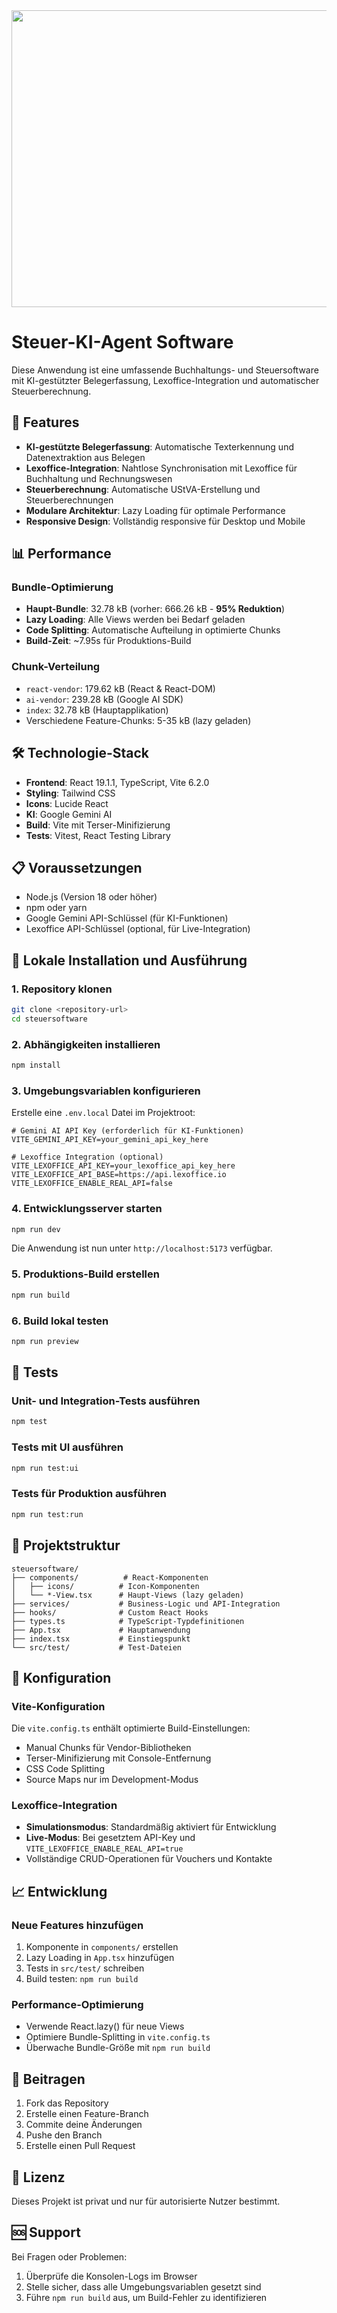 <div align="center">
<img width="1200" height="475" alt="GHBanner" src="https://github.com/user-attachments/assets/0aa67016-6eaf-458a-adb2-6e31a0763ed6" />
</div>

# Steuer-KI-Agent Software

Diese Anwendung ist eine umfassende Buchhaltungs- und Steuersoftware mit KI-gestützter Belegerfassung, Lexoffice-Integration und automatischer Steuerberechnung.

## 🚀 Features

- **KI-gestützte Belegerfassung**: Automatische Texterkennung und Datenextraktion aus Belegen
- **Lexoffice-Integration**: Nahtlose Synchronisation mit Lexoffice für Buchhaltung und Rechnungswesen
- **Steuerberechnung**: Automatische UStVA-Erstellung und Steuerberechnungen
- **Modulare Architektur**: Lazy Loading für optimale Performance
- **Responsive Design**: Vollständig responsive für Desktop und Mobile

## 📊 Performance

### Bundle-Optimierung
- **Haupt-Bundle**: 32.78 kB (vorher: 666.26 kB - **95% Reduktion**)
- **Lazy Loading**: Alle Views werden bei Bedarf geladen
- **Code Splitting**: Automatische Aufteilung in optimierte Chunks
- **Build-Zeit**: ~7.95s für Produktions-Build

### Chunk-Verteilung
- `react-vendor`: 179.62 kB (React & React-DOM)
- `ai-vendor`: 239.28 kB (Google AI SDK)
- `index`: 32.78 kB (Hauptapplikation)
- Verschiedene Feature-Chunks: 5-35 kB (lazy geladen)

## 🛠️ Technologie-Stack

- **Frontend**: React 19.1.1, TypeScript, Vite 6.2.0
- **Styling**: Tailwind CSS
- **Icons**: Lucide React
- **KI**: Google Gemini AI
- **Build**: Vite mit Terser-Minifizierung
- **Tests**: Vitest, React Testing Library

## 📋 Voraussetzungen

- Node.js (Version 18 oder höher)
- npm oder yarn
- Google Gemini API-Schlüssel (für KI-Funktionen)
- Lexoffice API-Schlüssel (optional, für Live-Integration)

## 🚀 Lokale Installation und Ausführung

### 1. Repository klonen
```bash
git clone <repository-url>
cd steuersoftware
```

### 2. Abhängigkeiten installieren
```bash
npm install
```

### 3. Umgebungsvariablen konfigurieren

Erstelle eine `.env.local` Datei im Projektroot:

```env
# Gemini AI API Key (erforderlich für KI-Funktionen)
VITE_GEMINI_API_KEY=your_gemini_api_key_here

# Lexoffice Integration (optional)
VITE_LEXOFFICE_API_KEY=your_lexoffice_api_key_here
VITE_LEXOFFICE_API_BASE=https://api.lexoffice.io
VITE_LEXOFFICE_ENABLE_REAL_API=false
```

### 4. Entwicklungsserver starten
```bash
npm run dev
```

Die Anwendung ist nun unter `http://localhost:5173` verfügbar.

### 5. Produktions-Build erstellen
```bash
npm run build
```

### 6. Build lokal testen
```bash
npm run preview
```

## 🧪 Tests

### Unit- und Integration-Tests ausführen
```bash
npm test
```

### Tests mit UI ausführen
```bash
npm run test:ui
```

### Tests für Produktion ausführen
```bash
npm run test:run
```

## 📁 Projektstruktur

```
steuersoftware/
├── components/          # React-Komponenten
│   ├── icons/          # Icon-Komponenten
│   └── *-View.tsx      # Haupt-Views (lazy geladen)
├── services/           # Business-Logic und API-Integration
├── hooks/              # Custom React Hooks
├── types.ts            # TypeScript-Typdefinitionen
├── App.tsx             # Hauptanwendung
├── index.tsx           # Einstiegspunkt
└── src/test/           # Test-Dateien
```

## 🔧 Konfiguration

### Vite-Konfiguration
Die `vite.config.ts` enthält optimierte Build-Einstellungen:
- Manual Chunks für Vendor-Bibliotheken
- Terser-Minifizierung mit Console-Entfernung
- CSS Code Splitting
- Source Maps nur im Development-Modus

### Lexoffice-Integration
- **Simulationsmodus**: Standardmäßig aktiviert für Entwicklung
- **Live-Modus**: Bei gesetztem API-Key und `VITE_LEXOFFICE_ENABLE_REAL_API=true`
- Vollständige CRUD-Operationen für Vouchers und Kontakte

## 📈 Entwicklung

### Neue Features hinzufügen
1. Komponente in `components/` erstellen
2. Lazy Loading in `App.tsx` hinzufügen
3. Tests in `src/test/` schreiben
4. Build testen: `npm run build`

### Performance-Optimierung
- Verwende React.lazy() für neue Views
- Optimiere Bundle-Splitting in `vite.config.ts`
- Überwache Bundle-Größe mit `npm run build`

## 🤝 Beitragen

1. Fork das Repository
2. Erstelle einen Feature-Branch
3. Commite deine Änderungen
4. Pushe den Branch
5. Erstelle einen Pull Request

## 📄 Lizenz

Dieses Projekt ist privat und nur für autorisierte Nutzer bestimmt.

## 🆘 Support

Bei Fragen oder Problemen:
1. Überprüfe die Konsolen-Logs im Browser
2. Stelle sicher, dass alle Umgebungsvariablen gesetzt sind
3. Führe `npm run build` aus, um Build-Fehler zu identifizieren

